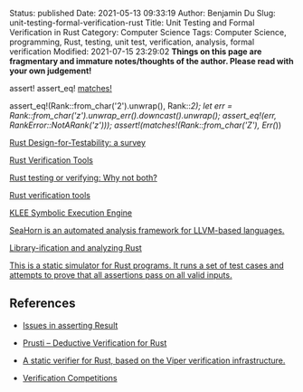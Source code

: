 Status: published
Date: 2021-05-13 09:33:19
Author: Benjamin Du
Slug: unit-testing-formal-verification-rust
Title: Unit Testing and Formal Verification in Rust
Category: Computer Science
Tags: Computer Science, programming, Rust, testing, unit test, verification, analysis, formal verification
Modified: 2021-07-15 23:29:02
**Things on this page are fragmentary and immature notes/thoughts of the author. Please read with your own judgement!**


assert!
assert_eq!
[matches!](https://doc.rust-lang.org/core/macro.matches.html)

assert_eq!(Rank::from_char('2').unwrap(), Rank::_2);
let err = Rank::from_char('z').unwrap_err().downcast().unwrap();
assert_eq!(err, RankError::NotARank('z')));
assert!(matches!(Rank::from_char('Z'), Err(_))


[Rust Design-for-Testability: a survey](https://alastairreid.github.io/rust-testability/)

[Rust Verification Tools](https://project-oak.github.io/rust-verification-tools/)

[Rust testing or verifying: Why not both?](https://alastairreid.github.io/why-not-both/)

[Rust verification tools](https://alastairreid.github.io/rust-verification-tools/#:~:text=Prusti%20is%20a%20really%20interesting,to%20help%20it%20verify%20code.)

[KLEE Symbolic Execution Engine](https://github.com/klee/klee)

[SeaHorn is an automated analysis framework for LLVM-based languages.](https://github.com/seahorn/seahorn)

[Library-ification and analyzing Rust](http://smallcultfollowing.com/babysteps/blog/2020/04/09/libraryification/)

[This is a static simulator for Rust programs. It runs a set of test cases and attempts to prove that all assertions pass on all valid inputs.](https://github.com/GaloisInc/crucible/tree/master/crux-mir)

## References 

- [Issues in asserting Result](https://users.rust-lang.org/t/issues-in-asserting-result/61198/6)

- [Prusti – Deductive Verification for Rust](https://www.youtube.com/watch?v=C9TTioH5JUg)

- [A static verifier for Rust, based on the Viper verification infrastructure.](https://github.com/viperproject/prusti-dev)

- [Verification Competitions](https://alastairreid.github.io/verification-competitions/)
